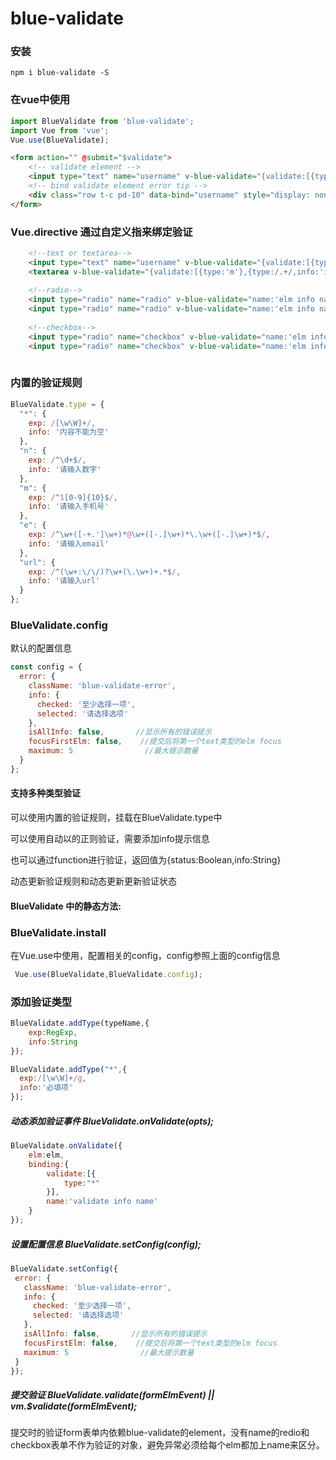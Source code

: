 # blue-validate
 
### 安装
```shell
npm i blue-validate -S
```

### 在vue中使用
```javascript
import BlueValidate from 'blue-validate';
import Vue from 'vue';
Vue.use(BlueValidate);
```

```html
<form action="" @submit="$validate">
    <!-- validate element -->
    <input type="text" name="username" v-blue-validate="{validate:[{type:'*'}]}"/>
    <!-- bind validate element error tip -->
    <div class="row t-c pd-10" data-bind="username" style="display: none;"></div>
</form>
```

### Vue.directive 通过自定义指来绑定验证

```html
    <!--text or textarea--> 
    <input type="text" name="username" v-blue-validate="{validate:[{type:'m'},{type:/.+/,info:'is empty'},{type:function(){return selfMethods();}}],name:'elm info name'}"/>
    <textarea v-blue-validate="{validate:[{type:'m'},{type:/.+/,info:'is empty'},{type:function(){return selfMethods();}}],name:'elm info name'}"></textarea>
    
    <!--radio-->
    <input type="radio" name="radio" v-blue-validate="name:'elm info name'}"/>
    <input type="radio" name="radio" v-blue-validate="name:'elm info name'}"/>
    
    <!--checkbox-->
    <input type="radio" name="checkbox" v-blue-validate="name:'elm info name'}"/>
    <input type="radio" name="checkbox" v-blue-validate="name:'elm info name'}"/>
    
```

### 内置的验证规则
```javascript
BlueValidate.type = {
  "*": {
    exp: /[\w\W]+/,
    info: '内容不能为空'
  },
  "n": {
    exp: /^\d+$/,
    info: '请输入数字'
  },
  "m": {
    exp: /^1[0-9]{10}$/,
    info: '请输入手机号'
  },
  "e": {
    exp: /^\w+([-+.']\w+)*@\w+([-.]\w+)*\.\w+([-.]\w+)*$/,
    info: '请输入email'
  },
  "url": {
    exp: /^(\w+:\/\/)?\w+(\.\w+)+.*$/,
    info: '请输入url'
  }
};
```

### BlueValidate.config
默认的配置信息
```javascript
const config = {
  error: {
    className: 'blue-validate-error',
    info: {
      checked: '至少选择一项',
      selected: '请选择选项'
    },
    isAllInfo: false,       //显示所有的错误提示
    focusFirstElm: false,    //提交后将第一个text类型的elm focus
    maximum: 5                //最大提示数量
  }
};
```


#### 支持多种类型验证

可以使用内置的验证规则，挂载在BlueValidate.type中

可以使用自动以的正则验证，需要添加info提示信息

也可以通过function进行验证，返回值为{status:Boolean,info:String}

动态更新验证规则和动态更新更新验证状态

#### BlueValidate 中的静态方法:

### BlueValidate.install

在Vue.use中使用，配置相关的config，config参照上面的config信息
```javascript
 Vue.use(BlueValidate,BlueValidate.config);
```

### 添加验证类型
```javascript
BlueValidate.addType(typeName,{
    exp:RegExp,
    info:String
});
```

```javascript
BlueValidate.addType("*",{
  exp:/[\w\W]+/g,
  info:'必填项'
});
```

##### 动态添加验证事件 BlueValidate.onValidate(opts);
```javascript
BlueValidate.onValidate({
    elm:elm,
    binding:{
        validate:[{
            type:"*"
        }],
        name:'validate info name'
    }
});
```

##### 设置配置信息 BlueValidate.setConfig(config);

```javascript
BlueValidate.setConfig({
 error: {
   className: 'blue-validate-error',
   info: {
     checked: '至少选择一项',
     selected: '请选择选项'
   },
   isAllInfo: false,       //显示所有的错误提示
   focusFirstElm: false,    //提交后将第一个text类型的elm focus
   maximum: 5                //最大提示数量
 }
});
```
##### 提交验证 BlueValidate.validate(formElmEvent) || vm.$validate(formElmEvent);
提交时的验证form表单内依赖blue-validate的element，没有name的redio和checkbox表单不作为验证的对象，避免异常必须给每个elm都加上name来区分。

















